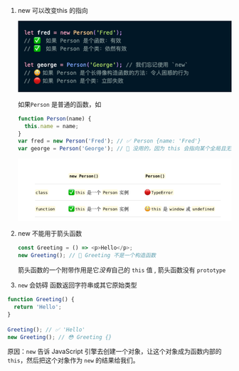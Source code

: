 



1. new 可以改变this 的指向

   ![image-20210204194902370](../images/image-20210204194902370.png)

   

   如果`Person` 是普通的函数，如

   ```js
   function Person(name) {
     this.name = name;
   }
   var fred = new Person('Fred'); // ✅ Person {name: 'Fred'}
   var george = Person('George'); // 🔴 没用的，因为 this 会指向某个全局且无用的东西（比如，window 或者 undefined）
   ```

   

   

   ![image-20210204194711142](../images/image-20210204194711142.png)





2. new 不能用于箭头函数

   ```js
   const Greeting = () => <p>Hello</p>;
   new Greeting(); // 🔴 Greeting 不是一个构造函数
   ```

   箭头函数的一个附带作用是它*没有*自己的 `this` 值 , 箭头函数没有 `prototype`

3. `new` 会妨碍 函数返回字符串或其它原始类型

```js
function Greeting() {
  return 'Hello';
}

Greeting(); // ✅ 'Hello'
new Greeting(); // 😳 Greeting {}
```

原因：`new` 告诉 JavaScript 引擎去创建一个对象，让这个对象成为函数内部的 `this`，然后把这个对象作为 `new` 的结果给我们。

